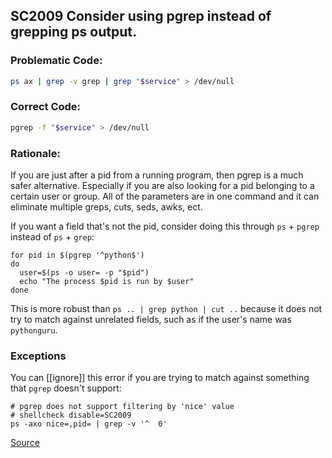 ## SC2009 Consider using pgrep instead of grepping ps output.

### Problematic Code:

```sh
ps ax | grep -v grep | grep "$service" > /dev/null
```

### Correct Code:

```sh
pgrep -f "$service" > /dev/null
```

### Rationale:

If you are just after a pid from a running program, then pgrep is a much safer alternative. Especially if you are also looking for a pid belonging to a certain user or group. All of the parameters are in one command and it can eliminate multiple greps, cuts, seds, awks, ect.

If you want a field that's not the pid, consider doing this through `ps` + `pgrep` instead of `ps` + `grep`:

```
for pid in $(pgrep '^python$')
do
  user=$(ps -o user= -p "$pid")
  echo "The process $pid is run by $user"
done
```

This is more robust than `ps .. | grep python | cut ..` because it does not try to match against unrelated fields, such as if the user's name was `pythonguru`.

### Exceptions

You can [[ignore]] this error if you are trying to match against something that `pgrep` doesn't support:

```
# pgrep does not support filtering by 'nice' value
# shellcheck disable=SC2009
ps -axo nice=,pid= | grep -v '^  0'
```

[Source](https://github.com/koalaman/shellcheck/wiki/SC2009)

